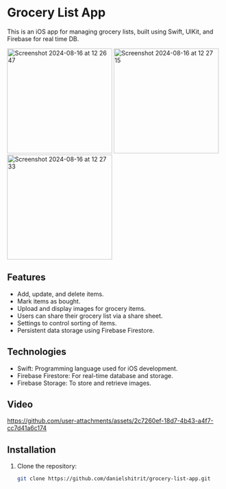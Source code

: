 # Grocery List App

This is an iOS app for managing grocery lists, built using Swift, UIKit, and Firebase for real time DB. 

<img width="245" alt="Screenshot 2024-08-16 at 12 26 47" src="https://github.com/user-attachments/assets/07e5cf4b-739f-449a-aebd-1447bdd387d9">  <img width="245" alt="Screenshot 2024-08-16 at 12 27 15" src="https://github.com/user-attachments/assets/9e844b32-327b-47f6-b527-b954b47c04cd">  <img width="245" alt="Screenshot 2024-08-16 at 12 27 33" src="https://github.com/user-attachments/assets/6b79294c-2e05-416e-af71-8052b75c954c"> 
 
## Features
- Add, update, and delete items.
- Mark items as bought.
- Upload and display images for grocery items.
- Users can share their grocery list via a share sheet.
- Settings to control sorting of items.
- Persistent data storage using Firebase Firestore.

## Technologies
- Swift: Programming language used for iOS development.
- Firebase Firestore: For real-time database and storage.
- Firebase Storage: To store and retrieve images.
 
## Video

https://github.com/user-attachments/assets/2c7260ef-18d7-4b43-a4f7-cc7d41a6c174

## Installation

1. Clone the repository:
   ```sh
   git clone https://github.com/danielshitrit/grocery-list-app.git
